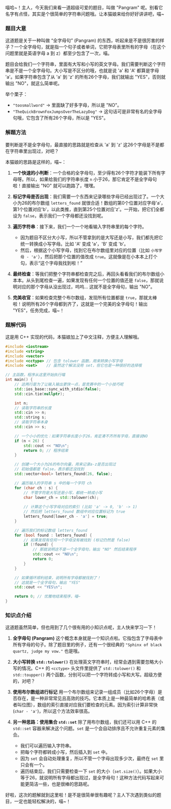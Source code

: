 喵哈~！主人，今天我们来看一道超级可爱的题目，叫做 "Pangram" 呢。别看它名字有点怪，其实是个很简单的字符串问题哦。让本猫娘来给你好好讲讲吧，喵~

### 题目大意

这道题是关于一种叫做 “全字母句” (Pangram) 的东西，听起来是不是很厉害的样子？一个全字母句，就是指一个句子或者单词，它把字母表里所有的字母（在这个问题里就是英语字母 a 到 z）都至少包含了一次，喵。

题目会给我们一个字符串，里面有大写和小写的英文字母。我们需要判断这个字符串是不是一个全字母句。大小写是不区分的哦，也就是说 'a' 和 'A' 都算是字母 'a'。如果字符串包含了从 'a' 到 'z' 的所有26个字母，我们就输出 "YES"，否则就输出 "NO"，就这么简单呢。

举个栗子：
*   `"toosmallword"` -> 里面缺了好多字母，所以是 "NO"。
*   `"TheQuickBrownFoxJumpsOverTheLazyDog"` -> 这句话可是非常有名的全字母句哦，它包含了所有26个字母，所以是 "YES"。

### 解题方法

要判断是不是全字母句，最直接的思路就是检查从 'a' 到 'z' 这26个字母是不是都在字符串里出现过，对吧？

本猫娘的思路是这样的，喵~：

1.  **一个快速的小判断**：一个合格的全字母句，至少得有26个字符才能装下所有字母呀。所以，如果给我们的字符串长度 `n` 小于26，那它肯定不是全字母句啦！直接输出 "NO" 就可以跑路了，嘿嘿。

2.  **标记字母是否出现**：我们需要一个东西来记录哪些字母已经出现过了。一个大小为26的布尔数组 `letters_found` 就很合适！数组的第0个位置对应字母'a'，第1个位置对应'b'，以此类推，直到第25个位置对应'z'。一开始，把它们全都设为 `false`，表示我们一个字母都还没找到呢。

3.  **遍历字符串**：接下来，我们一个一个地看输入字符串里的每个字符。
    *   因为题目不区分大小写，所以不管拿到的是大写还是小写，我们都先把它统一转换成小写字母。比如 'A' 变成 'a'，'B' 变成 'b'。
    *   然后，根据这个小写字母，找到它在布尔数组里对应的位置（比如 `小写字母 - 'a'`），然后把那个位置的值改成 `true`。这就像是在小本本上打个勾，表示“这个字母我找到啦！”

4.  **最终检查**：等我们把整个字符串都检查完之后，再回头看看我们的布尔数组小本本。从头到尾检查一遍，如果发现有任何一个位置的值还是 `false`，那就说明对应的那个字母从没出现过，呜呜... 这就不是全字母句，输出 "NO"。

5.  **完美收官**：如果检查完整个布尔数组，发现所有位置都是 `true`，那就太棒啦！说明所有26个字母都到齐了，这就是一个完美的全字母句！输出 "YES"，任务完成，喵~！

### 题解代码

这是用 C++ 实现的代码，本猫娘加上了中文注释，方便主人理解哦。

```cpp
#include <iostream>
#include <string>
#include <vector>
#include <cctype> // 包含 tolower 函数，用来转换小写字母
#include <set>    // 虽然这个解法没用 set，但它也是一种很好的选择哦

// 主函数，程序从这里开始执行喵
int main() {
    // 这两行是为了让输入输出更快一点，是竞赛中的一个小技巧呢
    std::ios_base::sync_with_stdio(false);
    std::cin.tie(nullptr);

    int n;
    // 读取字符串的长度
    std::cin >> n;
    std::string s;
    // 读取字符串本身
    std::cin >> s;

    // 一个小小的优化：如果字符串长度小于26，肯定凑不齐所有字母，直接说NO
    if (n < 26) {
        std::cout << "NO\n";
        return 0; // 程序结束
    }

    // 创建一个大小为26的布尔向量，用来记录a-z是否出现过
    // 初始值都是 false，表示都还没找到
    std::vector<bool> letters_found(26, false);

    // 遍历输入的字符串 s 中的每一个字符 ch
    for (char ch : s) {
        // 不管字符是大写还是小写，都统一转成小写
        char lower_ch = std::tolower(ch);
        
        // 计算这个小写字母对应的索引 (比如 'a' -> 0, 'b' -> 1)
        // 然后把 letters_found 数组中对应位置标记为 true
        letters_found[lower_ch - 'a'] = true;
    }

    // 遍历我们的标记数组 letters_found
    for (bool found : letters_found) {
        // 如果发现有任何一个字母没有被找到 (标记仍然是 false)
        if (!found) {
            // 那就说明这不是一个全字母句，输出 "NO" 然后结束程序
            std::cout << "NO\n";
            return 0;
        }
    }

    // 如果循环顺利结束，说明所有字母都被找到了！
    // 这就是一个全字母句，输出 "YES"
    std::cout << "YES\n";

    return 0; // 优雅地结束程序，喵~
}
```

### 知识点介绍

这道题虽然简单，但也用到了几个很有用的小知识点呢，主人快来学习一下！

1.  **全字母句 (Pangram)**
    这个概念本身就是一个知识点啦。它指包含了字母表中所有字母的句子。除了题目里的例子，还有一个很经典的 `"Sphinx of black quartz, judge my vow."` 也是哦。

2.  **大小写转换 `std::tolower()`**
    在处理英文字符串时，经常会遇到需要忽略大小写的情况。C++ 的 `<cctype>` 头文件里提供了 `std::tolower()` 和 `std::toupper()` 两个函数，分别可以把一个字符转成小写和大写。超级方便的，对吧？

3.  **使用布尔数组进行标记**
    用一个布尔数组来记录一组成员（比如26个字母）是否存在，是一种非常常见且高效的技巧。它本质上是一种最简单的哈希表（或者叫位图），数组的索引直接对应我们要检查的元素。因为索引计算非常快 (`char - 'a'`)，所以这个方法效率很高。

4.  **另一种思路：使用集合 `std::set`**
    除了用布尔数组，我们还可以用 C++ 的 `std::set` 容器来解决这个问题。`set` 是一个会自动排序且不允许重复元素的集合。
    *   我们可以遍历输入字符串。
    *   把每个字符都转成小写，然后插入到 `set` 中。
    *   因为 `set` 会自动处理重复，所以不管一个字母出现多少次，最终在 `set` 里只会有一个。
    *   遍历结束后，我们只需要检查一下 `set` 的大小（`set.size()`）。如果大小等于26，就说明所有字母都出现过，是全字母句！这种方法代码写起来可能更简洁一些，也是很棒的思路呢。

好啦，这次的题解就到这里啦！是不是很简单很有趣呢？主人下次遇到类似的题目，一定也能轻松解决的，喵~！